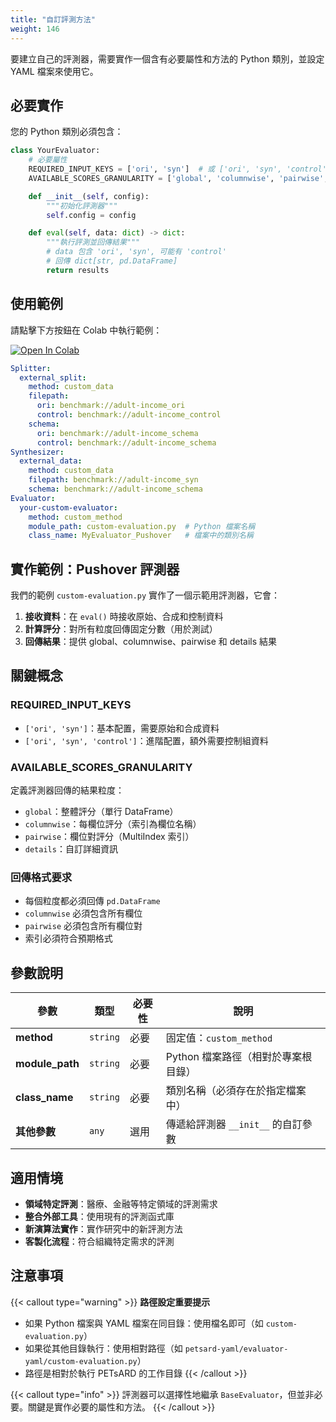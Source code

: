 ```yaml
---
title: "自訂評測方法"
weight: 146
---
```


要建立自己的評測器，需要實作一個含有必要屬性和方法的 Python 類別，並設定 YAML 檔案來使用它。

## 必要實作

您的 Python 類別必須包含：

```python
class YourEvaluator:
    # 必要屬性
    REQUIRED_INPUT_KEYS = ['ori', 'syn']  # 或 ['ori', 'syn', 'control']
    AVAILABLE_SCORES_GRANULARITY = ['global', 'columnwise', 'pairwise', 'details']

    def __init__(self, config):
        """初始化評測器"""
        self.config = config

    def eval(self, data: dict) -> dict:
        """執行評測並回傳結果"""
        # data 包含 'ori', 'syn', 可能有 'control'
        # 回傳 dict[str, pd.DataFrame]
        return results
```

## 使用範例

請點擊下方按鈕在 Colab 中執行範例：

[![Open In Colab](https://colab.research.google.com/assets/colab-badge.svg)](https://colab.research.google.com/github/nics-tw/petsard/blob/main/demo/petsard-yaml/evaluator-yaml/custom-evaluation.ipynb)

```yaml
Splitter:
  external_split:
    method: custom_data
    filepath:
      ori: benchmark://adult-income_ori
      control: benchmark://adult-income_control
    schema:
      ori: benchmark://adult-income_schema
      control: benchmark://adult-income_schema
Synthesizer:
  external_data:
    method: custom_data
    filepath: benchmark://adult-income_syn
    schema: benchmark://adult-income_schema
Evaluator:
  your-custom-evaluator:
    method: custom_method
    module_path: custom-evaluation.py  # Python 檔案名稱
    class_name: MyEvaluator_Pushover   # 檔案中的類別名稱
```

## 實作範例：Pushover 評測器

我們的範例 `custom-evaluation.py` 實作了一個示範用評測器，它會：
1. **接收資料**：在 `eval()` 時接收原始、合成和控制資料
2. **計算評分**：對所有粒度回傳固定分數（用於測試）
3. **回傳結果**：提供 global、columnwise、pairwise 和 details 結果

## 關鍵概念

### REQUIRED_INPUT_KEYS
- `['ori', 'syn']`：基本配置，需要原始和合成資料
- `['ori', 'syn', 'control']`：進階配置，額外需要控制組資料

### AVAILABLE_SCORES_GRANULARITY
定義評測器回傳的結果粒度：
- `global`：整體評分（單行 DataFrame）
- `columnwise`：每欄位評分（索引為欄位名稱）
- `pairwise`：欄位對評分（MultiIndex 索引）
- `details`：自訂詳細資訊

### 回傳格式要求
- 每個粒度都必須回傳 `pd.DataFrame`
- `columnwise` 必須包含所有欄位
- `pairwise` 必須包含所有欄位對
- 索引必須符合預期格式

## 參數說明

| 參數 | 類型 | 必要性 | 說明 |
|-----|------|--------|------|
| **method** | `string` | 必要 | 固定值：`custom_method` |
| **module_path** | `string` | 必要 | Python 檔案路徑（相對於專案根目錄） |
| **class_name** | `string` | 必要 | 類別名稱（必須存在於指定檔案中） |
| **其他參數** | `any` | 選用 | 傳遞給評測器 `__init__` 的自訂參數 |

## 適用情境

- **領域特定評測**：醫療、金融等特定領域的評測需求
- **整合外部工具**：使用現有的評測函式庫
- **新演算法實作**：實作研究中的新評測方法
- **客製化流程**：符合組織特定需求的評測

## 注意事項

{{< callout type="warning" >}}
**路徑設定重要提示**
- 如果 Python 檔案與 YAML 檔案在同目錄：使用檔名即可（如 `custom-evaluation.py`）
- 如果從其他目錄執行：使用相對路徑（如 `petsard-yaml/evaluator-yaml/custom-evaluation.py`）
- 路徑是相對於執行 PETsARD 的工作目錄
{{< /callout >}}

{{< callout type="info" >}}
評測器可以選擇性地繼承 `BaseEvaluator`，但並非必要。關鍵是實作必要的屬性和方法。
{{< /callout >}}